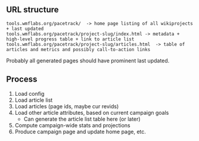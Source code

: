 
## URL structure

```
tools.wmflabs.org/pacetrack/  -> home page listing of all wikiprojects + last updated
tools.wmflabs.org/pacetrack/project-slug/index.html -> metadata + high-level progress table + link to article list
tools.wmflabs.org/pacetrack/project-slug/articles.html  -> table of articles and metrics and possibly call-to-action links
```

Probably all generated pages should have prominent last updated.

## Process

1. Load config
1. Load article list
1. Load articles (page ids, maybe cur revids)
1. Load other article attributes, based on current campaign goals
    * Can generate the article list table here (or later)
1. Compute campaign-wide stats and projections
1. Produce campaign page and update home page, etc.
